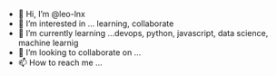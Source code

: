 - 👋 Hi, I’m @leo-lnx
- 👀 I’m interested in ... learning, collaborate
- 🌱 I’m currently learning ...devops, python, javascript, data science, machine learnig
- 💞️ I’m looking to collaborate on ...
- 📫 How to reach me ...

<!---
leo-lnx/leo-lnx is a ✨ special ✨ repository because its `README.md` (this file) appears on your GitHub profile.
You can click the Preview link to take a look at your changes.
--->
